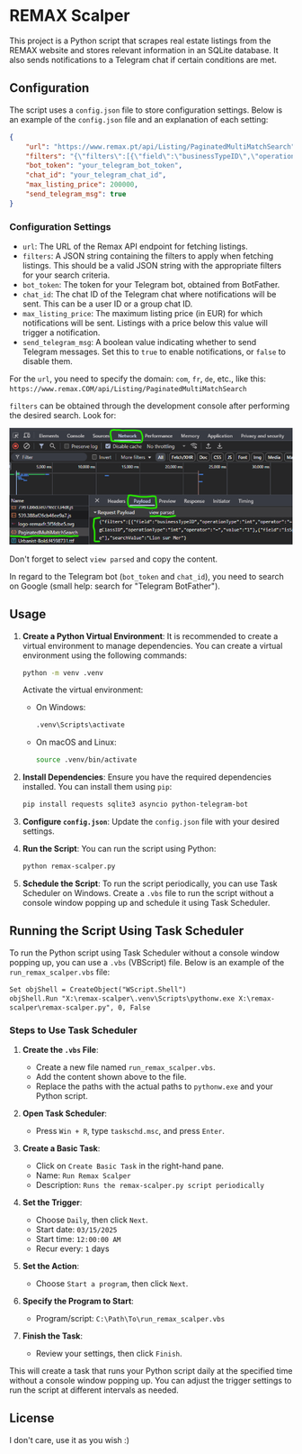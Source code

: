 # REMAX Scalper

This project is a Python script that scrapes real estate listings from the REMAX website and stores relevant information in an SQLite database. It also sends notifications to a Telegram chat if certain conditions are met.

## Configuration

The script uses a `config.json` file to store configuration settings. Below is an example of the `config.json` file and an explanation of each setting:

```json
{
    "url": "https://www.remax.pt/api/Listing/PaginatedMultiMatchSearch",
    "filters": "{\"filters\":[{\"field\":\"businessTypeID\",\"operationType\":\"int\",\"operator\":\"=\",\"value\":\"1\",\"label\":\"buy\"},{\"field\":\"numberOfBedrooms\",\"operationType\":\"int\",\"operator\":\"Range\",\"value\":\"3;\"},{\"field\":\"listingClassID\",\"operationType\":\"int\",\"operator\":\"=\",\"value\":\"1\"},{\"field\":\"Region1ID\",\"operationType\":\"int\",\"operator\":\"=\",\"value\":\"58\",\"label\":\"Braga\"},{\"field\":\"coordinates\",\"operationType\":\"coordinates\",\"operator\":\"Range\",\"value\":\"41.8708165;-8.9116637;41.2686145;-7.7105869\"},{\"field\":\"isSpecialExclusive\",\"operator\":\"=\",\"operationType\":\"string\",\"value\":\"false\"}],\"pageNumber\":1,\"pageSize\":10000,\"sort\":[\"-PublishDate\"],\"searchValue\":\"Braga\"}",
    "bot_token": "your_telegram_bot_token",
    "chat_id": "your_telegram_chat_id",
    "max_listing_price": 200000,
    "send_telegram_msg": true
}
```

### Configuration Settings

- `url`: The URL of the Remax API endpoint for fetching listings.
- `filters`: A JSON string containing the filters to apply when fetching listings. This should be a valid JSON string with the appropriate filters for your search criteria.
- `bot_token`: The token for your Telegram bot, obtained from BotFather.
- `chat_id`: The chat ID of the Telegram chat where notifications will be sent. This can be a user ID or a group chat ID.
- `max_listing_price`: The maximum listing price (in EUR) for which notifications will be sent. Listings with a price below this value will trigger a notification.
- `send_telegram_msg`: A boolean value indicating whether to send Telegram messages. Set this to `true` to enable notifications, or `false` to disable them.

For the `url`, you need to specify the domain: `com`, `fr`, `de`, etc., like this:
`https://www.remax.COM/api/Listing/PaginatedMultiMatchSearch`

`filters` can be obtained through the development console after performing the desired search. Look for:

![alt text](res/image.png)

Don't forget to select `view parsed` and copy the content.

In regard to the Telegram bot (`bot_token` and `chat_id`), you need to search on Google (small help: search for "Telegram BotFather").

## Usage

1. **Create a Python Virtual Environment**:
   It is recommended to create a virtual environment to manage dependencies. You can create a virtual environment using the following commands:

   ```sh
   python -m venv .venv
   ```

   Activate the virtual environment:

   - On Windows:
     ```sh
     .venv\Scripts\activate
     ```
   - On macOS and Linux:
     ```sh
     source .venv/bin/activate
     ```

2. **Install Dependencies**:
   Ensure you have the required dependencies installed. You can install them using `pip`:

   ```sh
   pip install requests sqlite3 asyncio python-telegram-bot
   ```

3. **Configure `config.json`**:
   Update the `config.json` file with your desired settings.

4. **Run the Script**:
   You can run the script using Python:

   ```sh
   python remax-scalper.py
   ```

5. **Schedule the Script**:
   To run the script periodically, you can use Task Scheduler on Windows. Create a `.vbs` file to run the script without a console window popping up and schedule it using Task Scheduler.

## Running the Script Using Task Scheduler

To run the Python script using Task Scheduler without a console window popping up, you can use a `.vbs` (VBScript) file. Below is an example of the `run_remax_scalper.vbs` file:

```vbscript
Set objShell = CreateObject("WScript.Shell")
objShell.Run "X:\remax-scalper\.venv\Scripts\pythonw.exe X:\remax-scalper\remax-scalper.py", 0, False
```

### Steps to Use Task Scheduler

1. **Create the `.vbs` File**:
   - Create a new file named `run_remax_scalper.vbs`.
   - Add the content shown above to the file.
   - Replace the paths with the actual paths to `pythonw.exe` and your Python script.

2. **Open Task Scheduler**:
   - Press `Win + R`, type `taskschd.msc`, and press `Enter`.

3. **Create a Basic Task**:
   - Click on `Create Basic Task` in the right-hand pane.
   - Name: `Run Remax Scalper`
   - Description: `Runs the remax-scalper.py script periodically`

4. **Set the Trigger**:
   - Choose `Daily`, then click `Next`.
   - Start date: `03/15/2025`
   - Start time: `12:00:00 AM`
   - Recur every: `1` days

5. **Set the Action**:
   - Choose `Start a program`, then click `Next`.

6. **Specify the Program to Start**:
   - Program/script: `C:\Path\To\run_remax_scalper.vbs`

7. **Finish the Task**:
   - Review your settings, then click `Finish`.

This will create a task that runs your Python script daily at the specified time without a console window popping up. You can adjust the trigger settings to run the script at different intervals as needed.

## License

I don't care, use it as you wish :)

